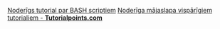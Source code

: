 [Noderīgs tutorial par BASH scriptiem](https://itnext.io/bash-scripting-everything-you-need-to-know-about-bash-shell-programming-cd08595f2fba)
[Noderīga mājaslapa vispārīgiem tutorialiem - **Tutorialpoints.com**](https://www.tutorialspoint.com/index.htm)
